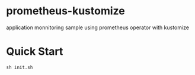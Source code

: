# prometheus-kustomize
application monnitoring sample using prometheus operator with kustomize


# Quick Start

```
sh init.sh
```
